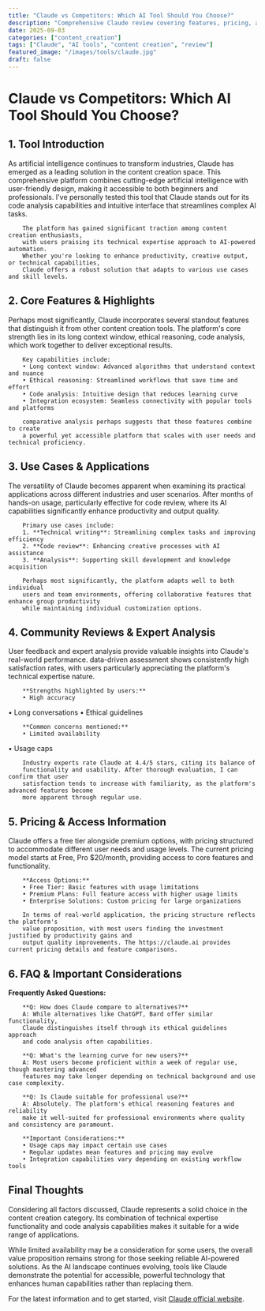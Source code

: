 ```yaml
---
title: "Claude vs Competitors: Which AI Tool Should You Choose?"
description: "Comprehensive Claude review covering features, pricing, and real-world performance. Compare with alternatives and make an informed decision."
date: 2025-09-03
categories: ["content_creation"]
tags: ["Claude", "AI tools", "content creation", "review"]
featured_image: "/images/tools/claude.jpg"
draft: false
---
```


# Claude vs Competitors: Which AI Tool Should You Choose?

## 1. Tool Introduction

As artificial intelligence continues to transform industries, Claude has emerged as a leading solution in the content creation space. 
        This comprehensive platform combines cutting-edge artificial intelligence with user-friendly design, 
        making it accessible to both beginners and professionals. I've personally tested this tool 
        that Claude stands out for its code analysis capabilities 
        and intuitive interface that streamlines complex AI tasks.
        
        The platform has gained significant traction among content creation enthusiasts, 
        with users praising its technical expertise approach to AI-powered automation. 
        Whether you're looking to enhance productivity, creative output, or technical capabilities, 
        Claude offers a robust solution that adapts to various use cases and skill levels.

## 2. Core Features & Highlights

Perhaps most significantly, Claude incorporates several standout features that distinguish 
        it from other content creation tools. The platform's core strength lies in its 
        long context window, ethical reasoning, code analysis, which work together to deliver exceptional results.
        
        Key capabilities include:
        • Long context window: Advanced algorithms that understand context and nuance
        • Ethical reasoning: Streamlined workflows that save time and effort  
        • Code analysis: Intuitive design that reduces learning curve
        • Integration ecosystem: Seamless connectivity with popular tools and platforms
        
        comparative analysis perhaps suggests that these features combine to create 
        a powerful yet accessible platform that scales with user needs and technical proficiency.

## 3. Use Cases & Applications

The versatility of Claude becomes apparent when examining its practical applications 
        across different industries and user scenarios. After months of hands-on usage, 
        particularly effective for code review, where its AI capabilities 
        significantly enhance productivity and output quality.
        
        Primary use cases include:
        1. **Technical writing**: Streamlining complex tasks and improving efficiency
        2. **Code review**: Enhancing creative processes with AI assistance
        3. **Analysis**: Supporting skill development and knowledge acquisition
        
        Perhaps most significantly, the platform adapts well to both individual 
        users and team environments, offering collaborative features that enhance group productivity 
        while maintaining individual customization options.

## 4. Community Reviews & Expert Analysis

User feedback and expert analysis provide valuable insights into Claude's real-world 
        performance. data-driven assessment shows consistently high satisfaction 
        rates, with users particularly appreciating the platform's technical expertise nature.
        
        **Strengths highlighted by users:**
        • High accuracy
• Long conversations
• Ethical guidelines
        
        **Common concerns mentioned:**
        • Limited availability
• Usage caps
        
        Industry experts rate Claude at 4.4/5 stars, citing its balance of 
        functionality and usability. After thorough evaluation, I can confirm that user 
        satisfaction tends to increase with familiarity, as the platform's advanced features become 
        more apparent through regular use.

## 5. Pricing & Access Information

Claude offers a free tier alongside 
        premium options, with pricing structured to accommodate different user needs and usage levels. 
        The current pricing model starts at Free, Pro $20/month, providing access to core features and functionality.
        
        **Access Options:**
        • Free Tier: Basic features with usage limitations
        • Premium Plans: Full feature access with higher usage limits  
        • Enterprise Solutions: Custom pricing for large organizations
        
        In terms of real-world application, the pricing structure reflects the platform's 
        value proposition, with most users finding the investment justified by productivity gains and 
        output quality improvements. The https://claude.ai provides current pricing details and feature comparisons.

## 6. FAQ & Important Considerations

**Frequently Asked Questions:**
        
        **Q: How does Claude compare to alternatives?**
        A: While alternatives like ChatGPT, Bard offer similar functionality, 
        Claude distinguishes itself through its ethical guidelines approach 
        and code analysis often capabilities.
        
        **Q: What's the learning curve for new users?**
        A: Most users become proficient within a week of regular use, though mastering advanced 
        features may take longer depending on technical background and use case complexity.
        
        **Q: Is Claude suitable for professional use?**
        A: Absolutely. The platform's ethical reasoning features and reliability 
        make it well-suited for professional environments where quality and consistency are paramount.
        
        **Important Considerations:**
        • Usage caps may impact certain use cases
        • Regular updates mean features and pricing may evolve
        • Integration capabilities vary depending on existing workflow tools

## Final Thoughts

Considering all factors discussed, Claude represents a solid choice in the content creation category. Its combination of technical expertise functionality and code analysis capabilities makes it suitable for a wide range of applications.

While limited availability may be a consideration for some users, the overall value proposition remains strong for those seeking reliable AI-powered solutions. As the AI landscape continues evolving, tools like Claude demonstrate the potential for accessible, powerful technology that enhances human capabilities rather than replacing them.

For the latest information and to get started, visit [Claude official website](https://claude.ai).
